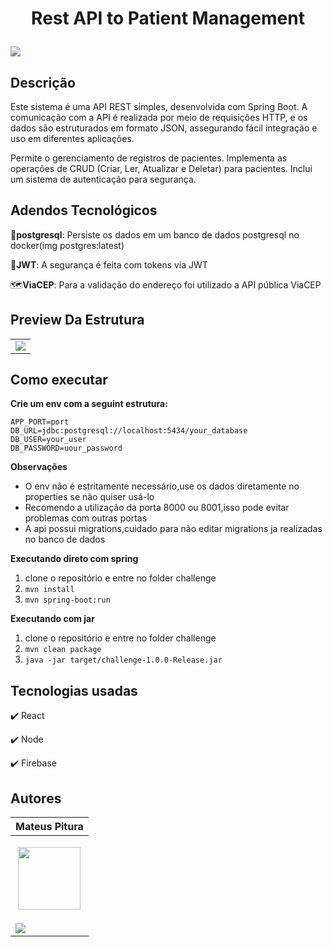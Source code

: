 <h1 align="center"> 
  <p>Rest API to Patient Management</p> 
</h1> 

<p> 
  <img src="https://img.shields.io/badge/Challenge%20Completed-8A2BE2">  
</p> 


## Descrição 

Este sistema é uma API REST simples, desenvolvida com Spring Boot. A comunicação com a API é realizada por meio de requisições HTTP, e os dados são estruturados em formato JSON, assegurando fácil integração e uso em diferentes aplicações.

Permite o gerenciamento de registros de pacientes.
Implementa as operações de CRUD (Criar, Ler, Atualizar e Deletar) para pacientes.
Inclui um sistema de autenticação para segurança.

## Adendos Tecnológicos 

🐘**postgresql**: Persiste os dados em um banco de dados postgresql no docker(img postgres:latest) 

🔐**JWT**: A segurança é feita com tokens via JWT

🗺️**ViaCEP**: Para a validação do endereço foi utilizado a API pública ViaCEP


## Preview Da Estrutura
|        |
|------|
| <img src="https://github.com/user-attachments/assets/6814fdc9-f33a-44d5-9b7a-7903972428a0"/>



## Como executar 

**Crie um env com a seguint estrutura:** 
``` env
APP_PORT=port
DB_URL=jdbc:postgresql://localhost:5434/your_database
DB_USER=your_user
DB_PASSWORD=uour_password
```
**Observações**
- O env não é estritamente necessário,use os dados diretamente no properties se não quiser usá-lo
- Recomendo a utilização da porta 8000 ou 8001,isso pode evitar problemas com outras portas
- A api possui migrations,cuidado para não editar migrations ja realizadas no banco de dados

**Executando direto com spring**

1. clone o repositório e entre no folder challenge
2. `mvn install`
3. `mvn spring-boot:run`

**Executando com jar**
1. clone o repositório e entre no folder challenge
2. `mvn clean package`
3. `java -jar target/challenge-1.0.0-Release.jar` 

## Tecnologias usadas 

:heavy_check_mark: React 

:heavy_check_mark: Node 
 
:heavy_check_mark: Firebase  

## Autores 

| Mateus Pitura | 
|------| 
| <p align="center"><img src="https://user-images.githubusercontent.com/119008106/227821967-fac62c31-0d62-485b-829e-ef56c033e21a.jpeg" width="100" height="100"></p> | 
| <a href="https://www.linkedin.com/in/mateuspitura/"><img src="https://img.shields.io/badge/LinkedIn-0077B5?style=for-the-badge&logo=linkedin&logoColor=white"> |
